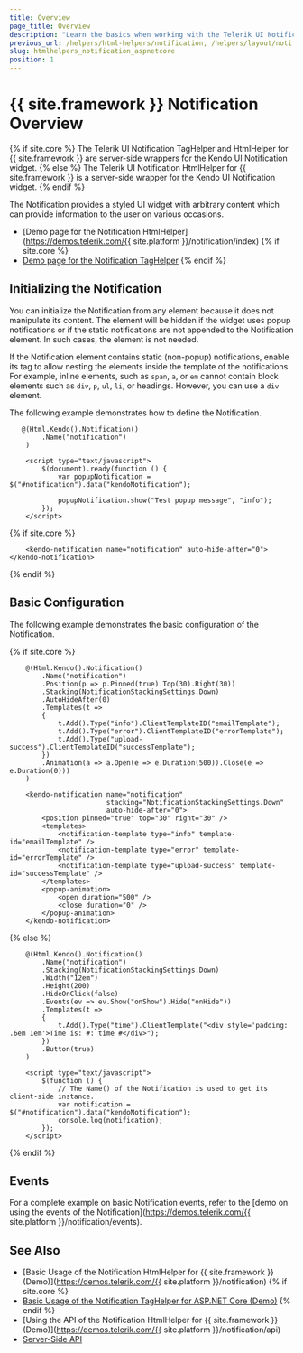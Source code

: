 ```yaml
---
title: Overview
page_title: Overview
description: "Learn the basics when working with the Telerik UI Notification component for {{ site.framework }}."
previous_url: /helpers/html-helpers/notification, /helpers/layout/notification/overview
slug: htmlhelpers_notification_aspnetcore
position: 1
---
```


# {{ site.framework }} Notification Overview

{% if site.core %}
The Telerik UI Notification TagHelper and HtmlHelper for {{ site.framework }} are server-side wrappers for the Kendo UI Notification widget.
{% else %}
The Telerik UI Notification HtmlHelper for {{ site.framework }} is a server-side wrapper for the Kendo UI Notification widget.
{% endif %}

The Notification provides a styled UI widget with arbitrary content which can provide information to the user on various occasions.

* [Demo page for the Notification HtmlHelper](https://demos.telerik.com/{{ site.platform }}/notification/index)
{% if site.core %}
* [Demo page for the Notification TagHelper](https://demos.telerik.com/aspnet-core/notification/tag-helper)
{% endif %}

## Initializing the Notification

You can initialize the Notification from any element because it does not manipulate its content. The element will be hidden if the widget uses popup notifications or if the static notifications are not appended to the Notification element. In such cases, the element is not needed.

If the Notification element contains static (non-popup) notifications, enable its tag to allow nesting the elements inside the template of the notifications. For example, inline elements, such as `span`, `a`, or `em` cannot contain block elements such as `div`, `p`, `ul`, `li`, or headings. However, you can use a `div` element.

The following example demonstrates how to define the Notification.

```HtmlHelper
   @(Html.Kendo().Notification()
        .Name("notification")
    )

    <script type="text/javascript">
        $(document).ready(function () {
            var popupNotification = $("#notification").data("kendoNotification");

            popupNotification.show("Test popup message", "info");                        
        });
    </script>
```
{% if site.core %}
```TagHelper
    <kendo-notification name="notification" auto-hide-after="0"></kendo-notification>
```
{% endif %}

## Basic Configuration

The following example demonstrates the basic configuration of the Notification.

{% if site.core %}
```HtmlHelper
	@(Html.Kendo().Notification()
		.Name("notification")
		.Position(p => p.Pinned(true).Top(30).Right(30))
		.Stacking(NotificationStackingSettings.Down)
		.AutoHideAfter(0)
		.Templates(t =>
		{
			t.Add().Type("info").ClientTemplateID("emailTemplate");
			t.Add().Type("error").ClientTemplateID("errorTemplate");
			t.Add().Type("upload-success").ClientTemplateID("successTemplate");
		})
		.Animation(a => a.Open(e => e.Duration(500)).Close(e => e.Duration(0)))
	)

```
```TagHelper
	<kendo-notification name="notification"
				        stacking="NotificationStackingSettings.Down"
				        auto-hide-after="0">
		<position pinned="true" top="30" right="30" />
		<templates>
			<notification-template type="info" template-id="emailTemplate" />
			<notification-template type="error" template-id="errorTemplate" />
			<notification-template type="upload-success" template-id="successTemplate" />
		</templates>
		<popup-animation>
			<open duration="500" />
			<close duration="0" />
		</popup-animation>
	</kendo-notification>
```
{% else %}
```    
    @(Html.Kendo().Notification()
        .Name("notification")
        .Stacking(NotificationStackingSettings.Down)
        .Width("12em")
        .Height(200)
        .HideOnClick(false)
        .Events(ev => ev.Show("onShow").Hide("onHide"))
        .Templates(t =>
        {
            t.Add().Type("time").ClientTemplate("<div style='padding: .6em 1em'>Time is: #: time #</div>");
        })
        .Button(true)
    )

    <script type="text/javascript">
        $(function () {
            // The Name() of the Notification is used to get its client-side instance.
            var notification = $("#notification").data("kendoNotification");
            console.log(notification);
        });
    </script>
```
{% endif %}

## Events

For a complete example on basic Notification events, refer to the [demo on using the events of the Notification](https://demos.telerik.com/{{ site.platform }}/notification/events).

## See Also

* [Basic Usage of the Notification HtmlHelper for {{ site.framework }} (Demo)](https://demos.telerik.com/{{ site.platform }}/notification)
{% if site.core %}
* [Basic Usage of the Notification TagHelper for ASP.NET Core (Demo)](https://demos.telerik.com/aspnet-core/notification/tag-helper)
{% endif %}
* [Using the API of the Notification HtmlHelper for {{ site.framework }} (Demo)](https://demos.telerik.com/{{ site.platform }}/notification/api)
* [Server-Side API](/api/notification)
